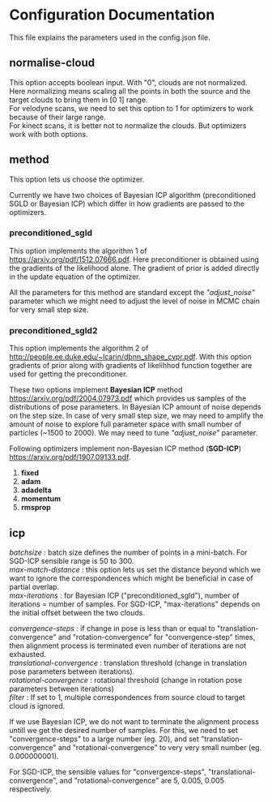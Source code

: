 # Configuration Documentation

This file explains the parameters used in the config.json file.

## normalise-cloud
This option accepts boolean input. With "0", clouds are not normalized.  
Here normalizing means scaling all the points in both the source and the target clouds to bring them in [0 1] range.  
For velodyne scans, we need to set this option to 1 for optimizers to work because of their large range.  
For kinect scans, it is better not to normalize the clouds. But optimizers work with both options.


## method

This option lets us choose the optimizer.   

Currently we have two choices of Bayesian ICP algorithm (preconditioned SGLD or Bayesian ICP) which differ in how gradients are passed to the optimizers.

### preconditioned_sgld 
This option implements the algorithm 1 of <https://arxiv.org/pdf/1512.07666.pdf>. Here preconditioner is obtained using the gradients of the likelihood alone. The gradient of prior is added directly in the update equation of the optimizer.

All the parameters for this method are standard except the *"adjust_noise"* parameter which we might need to adjust the level of noise in MCMC chain for very small step size.   

### preconditioned_sgld2
This option implements the algorithm 2 of <http://people.ee.duke.edu/~lcarin/dbnn_shape_cvpr.pdf>.  With this option gradients of prior along with gradients of likelihhod function together are used for getting the preconditioner.  

These two options implement **Bayesian ICP**  method <https://arxiv.org/pdf/2004.07973.pdf> which provides us samples of the distributions of pose parameters.
In Bayesian ICP amount of noise depends on the step size. In case of very small step size, we may need to amplify the amount of noise to explore full parameter space with small number of particles (~1500 to 2000). We may need to tune *"adjust_noise"* parameter.


Following optimizers implement non-Bayesian ICP method (**SGD-ICP**) <https://arxiv.org/pdf/1907.09133.pdf>. 

1. **fixed**
2. **adam**
3. **adadelta**
4. **momentum**
5. **rmsprop**


## icp

*batchsize* : batch size defines the number of points in a mini-batch. For SGD-ICP sensible range is 50 to 300.      
*max-match-distance* : this option lets us set the distance beyond which we want to ignore the correspondences which might be beneficial in case of partial overlap.    
*max-iterations* : for Bayesian ICP ("preconditioned_sgld"), number of iterations = number of samples. For SGD-ICP, "max-iterations" depends on the initial offset between the two clouds.     

*convergence-steps* : if change in pose is less than or equal to "translation-convergence" and "rotation-convergence" for "convergence-step" times, then alignment process is terminated even number of iterations are not exhausted.   
*translational-convergence* : translation threshold (change in translation pose parameters between iterations).    
*rotational-convergence* : rotational threshold (change in rotation pose parameters between iterations)   
*filter* : If set to 1, multiple correspondences from source cloud to target cloud is ignored.   

If we use Bayesian ICP, we do not want to terminate the alignment process untill we get the desired number of samples. For this, we need to set "convergence-steps" to a large number (eg. 20), and set "translation-convergence" and "rotational-convergence" to very very small number (eg. 0.000000001).

For SGD-ICP, the sensible values for "convergence-steps", "translational-convergence", and "rotational-convergence" are 5, 0.005, 0.005 respectively.
